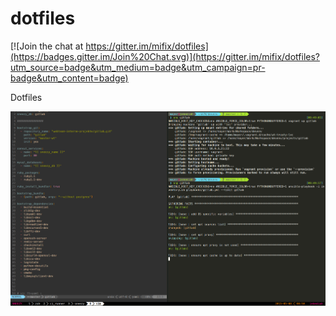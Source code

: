 dotfiles
========

[![Join the chat at https://gitter.im/mifix/dotfiles](https://badges.gitter.im/Join%20Chat.svg)](https://gitter.im/mifix/dotfiles?utm_source=badge&utm_medium=badge&utm_campaign=pr-badge&utm_content=badge)

Dotfiles

![screenshot](screenshot.png)
